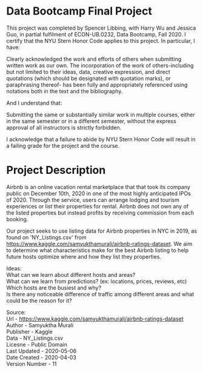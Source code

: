 # Data Bootcamp Final Project

This project was completed by Spencer Libbing, with Harry Wu and Jessica Guo, in partial fulfilment of ECON-UB.0232, Data Bootcamp, Fall 2020. I certify that the NYU Stern Honor Code applies to this project. In particular, I have:

Clearly acknowledged the work and efforts of others when submitting written work as our own. The incorporation of the work of others-including but not limited to their ideas, data, creative expression, and direct quotations (which should be designated with quotation marks), or paraphrasing thereof- has been fully and appropriately referenced using notations both in the text and the bibliography.

And I understand that:

Submitting the same or substantially similar work in multiple courses, either in the same semester or in a different semester, without the express approval of all instructors is strictly forbidden.

I acknowledge that a failure to abide by NYU Stern Honor Code will result in a failing grade for the project and the course.

# Project Description

Airbnb is an online vacation rental marketplace that that took its company public on December 10th, 2020 in one of the most highly anticipated IPOs of 2020. Through the service, users can arrange lodging and tourism experiences or list their properties for rental. Airbnb does not own any of the listed properties but instead profits by receiving commission from each booking.

Our project seeks to use listing data for Airbnb properties in NYC in 2019, as found on 'NY_Listings.csv' from https://www.kaggle.com/samyukthamurali/airbnb-ratings-dataset. We aim to determine what characteristics make for the best Airbnb listing to help future hosts optimize where and how they list they properties.

Ideas:<br>
What can we learn about different hosts and areas?<br>
What can we learn from predictions? (ex: locations, prices, reviews, etc)<br>
Which hosts are the busiest and why?<br>
Is there any noticeable difference of traffic among different areas and what could be the reason for it?

Source:<br>
Url - https://www.kaggle.com/samyukthamurali/airbnb-ratings-dataset<br>
Author - Samyuktha Murali<br>
Publisher - Kaggle<br>
Data - NY_Listings.csv<br>
Licesne - Public Domain<br>
Last Updated - 2020-05-06<br>
Date Created - 2020-04-03<br>
Version Number - 11
